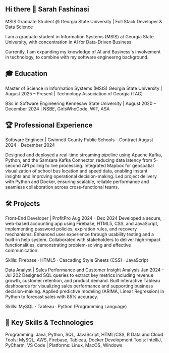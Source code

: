 ## Hi there 👋 Sarah Fashinasi

MSIS Graduate Student @ Georgia State University | Full Stack Developer & Data Science

I am a graduate student in Information Systems (MSIS) at Georgia State University, with concentration in AI for Data-Driven Business  

Currently, I am expanding my knowledge of AI and Business's involvement in technology, to combine with my software engineerng background. 

## 🎓 Education  

Master of Science in Information Systems (MSIS)
Georgia State University | August 2025 – Present | Technology Association of Georgia (TAG)

BSc in Software Engineering
Kennesaw State University | August 2020 – December 2024 | NSBE, GirlsWhoCode, WIT, ASA

## 🏆 Professional Experience  

Software Engineer | Gwinnett County Public Schools - Contract
August 2024 – December 2024

Designed and deployed a real-time streaming pipeline using Apache Kafka, Python, and the Samsara Kafka Connector, reducing data latency from 5-second API polling to live processing.
Integrated Mapbox for geospatial visualization of school bus location and speed data, enabling instant insights and improving operational decision-making.
Led project delivery with Python and Docker, ensuring scalable, reliable performance and seamless collaboration across cross-functional teams.


## 🛠️ Projects  

Front-End Developer | ProfitPro
Aug 2024 - Dec 2024
Developed a secure, web-based accounting app using Firebase, HTML5, CSS, and JavaScript, implementing password policies, expiration rules, and recovery mechanisms.
Enhanced user experience through usability testing and a built-in help system.
Collaborated with stakeholders to deliver high-impact functionalities, demonstrating problem-solving and effective communication.

Skills: Firebase · HTML5 · Cascading Style Sheets (CSS) · JavaScript


Data Analyst | Sales Performance and Customer Insight Analysis
Jan 2024 - Jul 202
Designed SQL queries to extract key metrics including revenue growth, customer retention, and product demand.
Built interactive Tableau dashboards for visualizing sales performance and supporting business decision-making.
Applied predictive modeling (ARIMA, Linear Regression) in Python to forecast sales with 85% accuracy.

Skills: MySQL · Tableau · Python (Programming Language)


## 🔑 Key Skills & Technologies  

Programming: Java, Python, SQL, JavaScript, HTML/CSS, R
Data and Cloud Tools: MySQL, AWS, Firebase, Tableau, Docker
Development Tools: IntelliJ, PyCharm, VS Code | Platforms: Linux, MacOS, Windows





